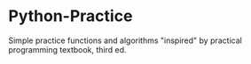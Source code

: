 # Python-Practice
Simple practice functions and algorithms "inspired" by practical programming textbook, third ed.

